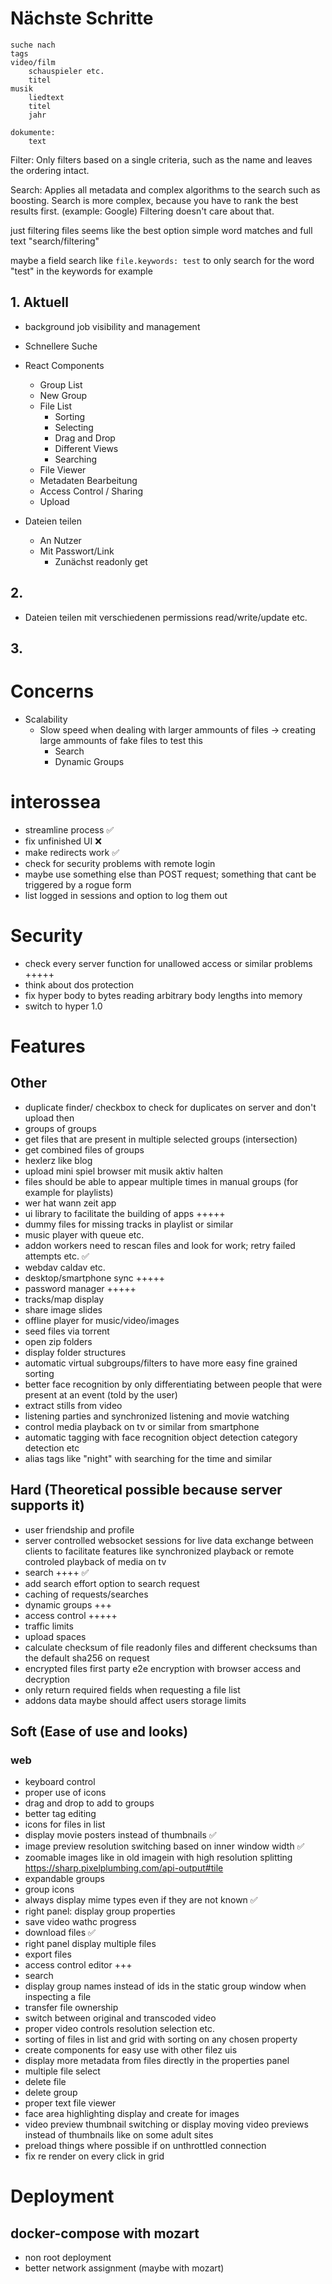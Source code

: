 # Nächste Schritte

```
suche nach
tags
video/film
    schauspieler etc.
    titel
musik
    liedtext
    titel
    jahr

dokumente:
    text
```

Filter: Only filters based on a single criteria, such as the name and leaves the ordering intact.

Search: Applies all metadata and complex algorithms to the search such as boosting. Search is more complex, because you have to rank the best results first. (example: Google) Filtering doesn't care about that.

just filtering files seems like the best option
simple word matches and full text "search/filtering"

maybe a field search like `file.keywords: test` to only search for the word "test" in the keywords for example

## 1. Aktuell

-   background job visibility and management

-   Schnellere Suche
-   React Components
    -   Group List
    -   New Group
    -   File List
        -   Sorting
        -   Selecting
        -   Drag and Drop
        -   Different Views
        -   Searching
    -   File Viewer
    -   Metadaten Bearbeitung
    -   Access Control / Sharing
    -   Upload
-   Dateien teilen
    -   An Nutzer
    -   Mit Passwort/Link
        -   Zunächst readonly get

## 2.

-   Dateien teilen mit verschiedenen permissions read/write/update etc.

## 3.

# Concerns

-   Scalability
    -   Slow speed when dealing with larger ammounts of files
        -> creating large ammounts of fake files to test this
        -   Search
        -   Dynamic Groups

# interossea

-   streamline process ✅
-   fix unfinished UI ❌
-   make redirects work ✅
-   check for security problems with remote login
-   maybe use something else than POST request; something that cant be triggered by a rogue form
-   list logged in sessions and option to log them out

# Security

-   check every server function for unallowed access or similar problems +++++
-   think about dos protection
-   fix hyper body to bytes reading arbitrary body lengths into memory
-   switch to hyper 1.0

# Features

## Other
-   duplicate finder/ checkbox to check for duplicates on server and don't upload then
-   groups of groups 
-   get files that are present in multiple selected groups (intersection)
-   get combined files of groups
-   hexlerz like blog
-   upload mini spiel browser mit musik aktiv halten
-   files should be able to appear multiple times in manual groups (for example for playlists)
-   wer hat wann zeit app
-   ui library to facilitate the building of apps +++++
-   dummy files for missing tracks in playlist or similar
-   music player with queue etc.
-   addon workers need to rescan files and look for work; retry failed attempts etc. ✅
-   webdav caldav etc.
-   desktop/smartphone sync +++++
-   password manager +++++
-   tracks/map display
-   share image slides
-   offline player for music/video/images
-   seed files via torrent
-   open zip folders
-   display folder structures
-   automatic virtual subgroups/filters to have more easy fine grained sorting
-   better face recognition by only differentiating between people that were present at an event (told by the user)
-   extract stills from video
-   listening parties and synchronized listening and movie watching
-   control media playback on tv or similar from smartphone
-   automatic tagging with face recognition object detection category detection etc
-   alias tags like "night" with searching for the time and similar

## Hard (Theoretical possible because server supports it)

-   user friendship and profile
-   server controlled websocket sessions for live data exchange between clients to facilitate features like synchronized playback or remote controled playback of media on tv
-   search ++++ ✅
-   add search effort option to search request
-   caching of requests/searches
-   dynamic groups +++
-   access control +++++
-   traffic limits
-   upload spaces
-   calculate checksum of file readonly files and different checksums than the default sha256 on request
-   encrypted files first party e2e encryption with browser access and decryption
-   only return required fields when requesting a file list
-   addons data maybe should affect users storage limits

## Soft (Ease of use and looks)

### web

-   keyboard control
-   proper use of icons
-   drag and drop to add to groups
-   better tag editing
-   icons for files in list
-   display movie posters instead of thumbnails ✅
-   image preview resolution switching based on inner window width ✅
-   zoomable images like in old imagein with high resolution splitting https://sharp.pixelplumbing.com/api-output#tile
-   expandable groups
-   group icons
-   always display mime types even if they are not known ✅
-   right panel: display group properties
-   save video wathc progress
-   download files ✅
-   right panel display multiple files
-   export files
-   access control editor +++
-   search
-   display group names instead of ids in the static group window when inspecting a file
-   transfer file ownership
-   switch between original and transcoded video
-   proper video controls resolution selection etc.
-   sorting of files in list and grid with sorting on any chosen property
-   create components for easy use with other filez uis
-   display more metadata from files directly in the properties panel
-   multiple file select
-   delete file
-   delete group
-   proper text file viewer
-   face area highlighting display and create for images
-   video preview thumbnail switching or display moving video previews instead of thumbnails like on some adult sites
-   preload things where possible if on unthrottled connection
-   fix re render on every click in grid

# Deployment

## docker-compose with mozart

-   non root deployment
-   better network assignment (maybe with mozart)

